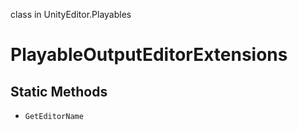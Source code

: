 class in UnityEditor.Playables
# PlayableOutputEditorExtensions

## Static Methods
- `GetEditorName`
